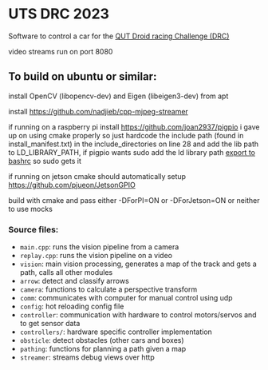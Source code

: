 # UTS DRC 2023

Software to control a car for the [QUT Droid racing Challenge (DRC)](https://qutrobotics.com/drc)


video streams run on port 8080

## To build on ubuntu or similar:
install OpenCV (libopencv-dev) and Eigen (libeigen3-dev) from apt

install https://github.com/nadjieb/cpp-mjpeg-streamer

if running on a raspberry pi
    install https://github.com/joan2937/pigpio
    i gave up on using cmake properly so just hardcode the include path (found in install_manifest.txt) in the include_directories on line 28 and add the lib path to LD_LIBRARY_PATH, if pigpio wants sudo add the ld library path [export to bashrc](https://unix.stackexchange.com/a/242886) so sudo gets it

if running on jetson
    cmake should automatically setup https://github.com/pjueon/JetsonGPIO


build with cmake and pass either -DForPI=ON or -DForJetson=ON or neither to use mocks


### Source files:
 - `main.cpp`: runs the vision pipeline from a camera
 - `replay.cpp`: runs the vision pipeline on a video
 - `vision`: main vision processing, generates a map of the track and gets a path, calls all other modules
 - `arrow`: detect and classify arrows
 - `camera`: functions to calculate a perspective transform
 - `comm`: communicates with computer for manual control using udp
 - `config`: hot reloading config file
 - `controller`: communication with hardware to control motors/servos and to get sensor data
 - `controllers/`: hardware specific controller implementation
 - `obsticle`: detect obstacles (other cars and boxes)
 - `pathing`: functions for planning a path given a map
 - `streamer`: streams debug views over http
